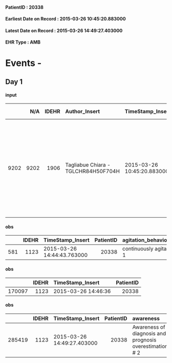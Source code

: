 
#### PatientID : 20338
#### Earliest Date on Record : 2015-03-26 10:45:20.883000
#### Latest Date on Record : 2015-03-26 14:49:27.403000
#### EHR Type : AMB

# Events - 

## Day 1

#### input
|      |    N/A |   IDEHR | Author_Insert                       | TimeStamp_Insert           | EHRType   |   PatientID |   IDDigitalSignDocument | persone_vicine   |   Unnamed: 0_x.1 |   IDANAMNESI_SOCIALE | Patient   | FamigliaAltro   | Paziente_T   | FamigliaAltro_T   |   Non_Rilevabile_x.1 | Note_Non_Rilevabile_x.1   | opt_Problemi   | chk_contr_sintomi   | chk_competenza                                 | opt_paziente_a   | opt_famiglia_a   | opt_adeguatezza   | ds_note_ad                                                                                                                  | opt_paziente_solo   | ds_note_con                                                                             | opt_presente_assente   | Caregiver_principale   | opt_capacita         | opt_necessario   | opt_presente   | opt_risorse_ec   | opt_paziente_psi   | opt_Ins_vol   | ds_note_prio                                                                                                                                                                          | opt_esenzione   |   ds_codice_es | Needs               | Domestic partnership   | Fragility   | opt_disponibilita_f   | opt_famiglia_psi   | opt_disponibilit_paz   |
|-----:|-------:|--------:|:------------------------------------|:---------------------------|:----------|------------:|------------------------:|:-----------------|-----------------:|---------------------:|:----------|:----------------|:-------------|:------------------|---------------------:|:--------------------------|:---------------|:--------------------|:-----------------------------------------------|:-----------------|:-----------------|:------------------|:----------------------------------------------------------------------------------------------------------------------------|:--------------------|:----------------------------------------------------------------------------------------|:-----------------------|:-----------------------|:---------------------|:-----------------|:---------------|:-----------------|:-------------------|:--------------|:--------------------------------------------------------------------------------------------------------------------------------------------------------------------------------------|:----------------|---------------:|:--------------------|:-----------------------|:------------|:----------------------|:-------------------|:-----------------------|
| 9202 |   9202 |    1906 | Tagliabue Chiara - TGLCHR84H50F704H | 2015-03-26 10:45:20.883000 | AMB       |       20338 |                   41234 | N/A              |              681 |                  428 | Si#1      | Si#1            | Parziale#2   | Parziale#2        |                    0 | NR                        | No#0           | controllo sintomi#0 | competenza/capacit√† assistenziale caregiver#0 | Congruenti#1     | Congruenti#1     | No#0              | La moglie non √® emotivamente in grado di gestire l'aggravamento in atto e rispondere ai bisogni di assistenza del paziente | No#0                | Vive con la moglie Elena che lavora come architetto e ha lo studio presso l'abitazione. | Presente#1             | wife                   | Non incrementabile#2 | Si#1             | Si#1           | Adeguate#1       | Si#1               | No#0          | Paziente in carico al domicilio, concordato ricovero in hospice per gestione del dolore difficoltosa al domicilio sia per sintomatologia in atto che per inadeguatezza del care-giver | Si#1            |             48 | Clinici#0;Sociali#1 | Coniuge/Convivente#0   | psichica#2  | Si#1                  | No#0               | Si#1                   |

#### obs
|     |   IDEHR | TimeStamp_Insert           |   PatientID | agitation_behavior_freq   | mood         |
|----:|--------:|:---------------------------|------------:|:--------------------------|:-------------|
| 581 |    1123 | 2015-03-26 14:44:43.763000 |       20338 | continuously agitated # 1 | Despair # 04 |

#### obs
|        |   IDEHR | TimeStamp_Insert    |   PatientID |
|-------:|--------:|:--------------------|------------:|
| 170097 |    1123 | 2015-03-26 14:46:36 |       20338 |

#### obs
|        |   IDEHR | TimeStamp_Insert           |   PatientID | awareness                                               |
|-------:|--------:|:---------------------------|------------:|:--------------------------------------------------------|
| 285419 |    1123 | 2015-03-26 14:49:27.403000 |       20338 | Awareness of diagnosis and prognosis overestimation # 2 |


